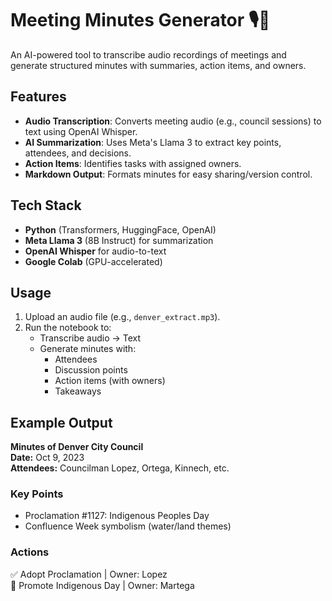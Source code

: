 # Meeting Minutes Generator 🎙️📝

An AI-powered tool to transcribe audio recordings of meetings and generate structured minutes with summaries, action items, and owners.

## Features

- **Audio Transcription**: Converts meeting audio (e.g., council sessions) to text using OpenAI Whisper.
- **AI Summarization**: Uses Meta's Llama 3 to extract key points, attendees, and decisions.
- **Action Items**: Identifies tasks with assigned owners.
- **Markdown Output**: Formats minutes for easy sharing/version control.

## Tech Stack

- **Python** (Transformers, HuggingFace, OpenAI)
- **Meta Llama 3** (8B Instruct) for summarization
- **OpenAI Whisper** for audio-to-text
- **Google Colab** (GPU-accelerated)

## Usage

1. Upload an audio file (e.g., `denver_extract.mp3`).
2. Run the notebook to:
   - Transcribe audio → Text
   - Generate minutes with:
     - Attendees
     - Discussion points
     - Action items (with owners)
     - Takeaways

## Example Output


**Minutes of Denver City Council**  
**Date:** Oct 9, 2023  
**Attendees:** Councilman Lopez, Ortega, Kinnech, etc.  

### Key Points  
- Proclamation #1127: Indigenous Peoples Day  
- Confluence Week symbolism (water/land themes)  

### Actions  
✅ Adopt Proclamation | Owner: Lopez  
📢 Promote Indigenous Day | Owner: Martega  
